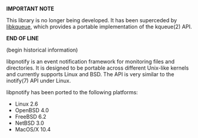 **IMPORTANT NOTE**

This library is no longer being developed. It has been superceded by [libkqueue](http://mark.heily.com/project/libkqueue), which provides a portable implementation of the kqueue(2) API.

**END OF LINE**

(begin historical information)

libpnotify is an event notification framework for monitoring files and directories.
It is designed to be portable across different Unix-like kernels and currently
supports Linux and BSD.  The API is very similar to the inotify(7) API under Linux.

libpnotify has been ported to the following platforms:

  * Linux 2.6
  * OpenBSD 4.0
  * FreeBSD 6.2
  * NetBSD 3.0
  * MacOS/X 10.4